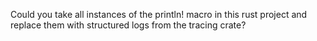 Could you take all instances of the println! macro in this rust project and replace them with structured logs from the tracing crate?
